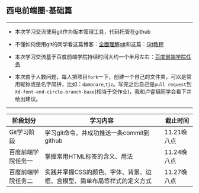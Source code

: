 ## 西电前端圈-基础篇

---

- 本次学习交流使用git作为版本管理工具，代码托管在github

- 不懂如何使用git的同学看这篇博客：[全面理解git](http://damonare.github.io/2016/11/13/Git%20%E5%91%BD%E4%BB%A4%E6%80%BB%E7%BB%93/#more)和这篇：[Git教程](http://www.liaoxuefeng.com/wiki/0013739516305929606dd18361248578c67b8067c8c017b000)

- 本次学习交流基于百度前端学院持续时间大约一个半月左右：[百度前端学院任务](http://ife.baidu.com/task/all)

- 本次由于人数问题，每人把项目`fork`一下，创建一个自己的文件夹，可以是常用昵称或是名字简拼，比如：`damonare`,`tjz`。写完之后自己提`pull request`到`Xd-font-end-circle-branch-base`(相当于交作业)，我和卢睿韬同学会看下并给出建议。

---

阶段划分 | 学习内容 | 截止时间
--- | --- | ---
Git学习阶段|学习git命令，并成功推送一条commit到github|11.21晚八点
百度前端学院任务一|掌握常用HTML标签的含义、用法|11.24晚八点
百度前端学院任务二|实践并掌握CSS的颜色、字体、背景、边框、盒模型、简单布局等样式的定义方式|11.27晚八点
